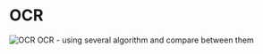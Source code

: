 # OCR
![ OCR ](https://www.youtube.com/watch?v=j-fl5ZYbcRM&feature=youtu.be)
OCR - using several algorithm and compare between them
